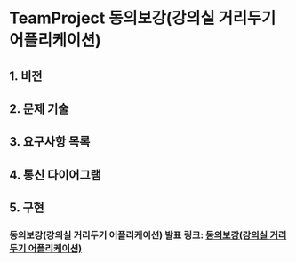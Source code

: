 # TeamProject 동의보강(강의실 거리두기 어플리케이션)
## 1. 비전

## 2. 문제 기술

## 3. 요구사항 목록

## 4. 통신 다이어그램

## 5. 구현
### 동의보강(강의실 거리두기 어플리케이션) 발표 링크: [동의보강(강의실 거리두기 어플리케이션)](https://youtu.be/HtmUTVlWEkk)
